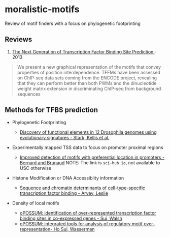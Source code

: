 # moralistic-motifs
Review of motif finders with a focus on phylogenetic footprinting

## Reviews

1. [The Next Generation of Transcription Factor Binding Site Prediction
](http://journals.plos.org/ploscompbiol/article?id=10.1371/journal.pcbi.1003214) - 2013

> We present a new graphical representation of the motifs that convey properties of position
interdependence. TFFMs have been assessed on ChIP-seq data sets coming from the ENCODE project, revealing that
they can perform better than both PWMs and the dinucleotide weight matrix extension in discriminating ChIP-seq from
background sequences

## Methods for TFBS prediction

- Phylogenetic Footprinting
  - [Discovery of functional elements in 12 Drosophila genomes using evolutionary signatures - Stark, Kellis et al.](http://www.nature.com/nature/journal/v450/n7167/pdf/nature06340.pdf)

- Experimentally mapped TSS data to focus on promoter proximal regions
  - [Improved detection of motifs with preferential location in promoters - Bernard and Brunaud](http://www.nrcresearchpress.com.sci-hub.io/doi/abs/10.1139/g10-042?url_ver=Z39.88-2003&rfr_id=ori%3Arid%3Acrossref.org&rfr_dat=cr_pub%3Dpubmed&) NOTE: The link is `sci-hub.io`, not available to USC otherwise
  
- Histone Modification or DNA Accessiblity information
  - [Sequence and chromatin determinants of cell-type-specific transcription factor binding - Arvey, Leslie](http://genome.cshlp.org/content/22/9/1723.full.pdf)

- Density of local motifs
  - [oPOSSUM: identification of over-represented transcription factor binding sites
in co-expressed genes - Sui, Walsh](http://nar.oxfordjournals.org/content/33/10/3154.full-text-lowres.pdf)
  - [oPOSSUM: integrated tools for analysis of regulatory motif over-representation- Ho Sui, Wasserman](http://www.ncbi.nlm.nih.gov/pmc/articles/PMC1933229/pdf/gkm427.pdf) 
